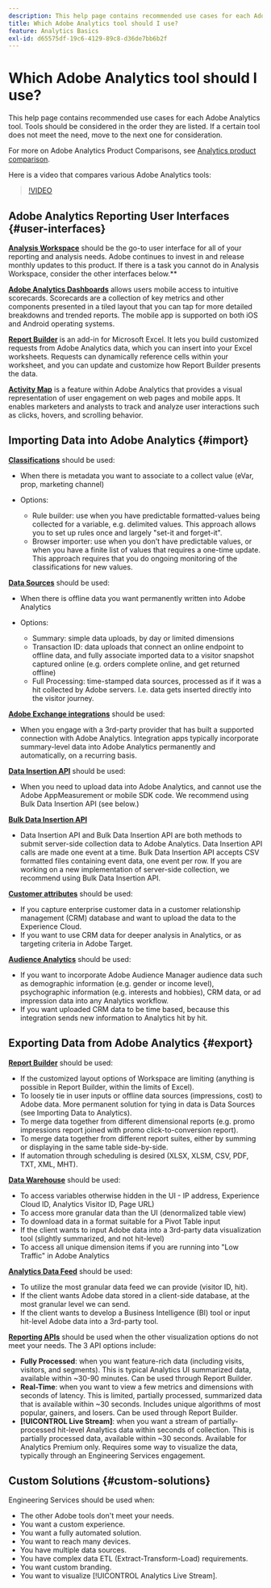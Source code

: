```yaml
---
description: This help page contains recommended use cases for each Adobe Analytics tool. Tools should be considered in the order they are listed. If a certain tool does not meet the need, move to the next one for consideration.
title: Which Adobe Analytics tool should I use?
feature: Analytics Basics
exl-id: d65575df-19c6-4129-89c8-d36de7bb6b2f
---
```

# Which Adobe Analytics tool should I use?

This help page contains recommended use cases for each Adobe Analytics tool. Tools should be considered in the order they are listed. If a certain tool does not meet the need, move to the next one for consideration.

For more on Adobe Analytics Product Comparisons, see [Analytics product comparison](/help/analyze/get-started/analytics-product-comparison.md).

Here is a video that compares various Adobe Analytics tools:

>[!VIDEO](https://video.tv.adobe.com/v/27220/?quality=12)

## Adobe Analytics Reporting User Interfaces {#user-interfaces}

**[Analysis Workspace](/help/analyze/analysis-workspace/home.md)** should be the go-to user interface for all of your reporting and analysis needs. Adobe continues to invest in and release monthly updates to this product. If there is a task you cannot do in Analysis Workspace, consider the other interfaces below.**

**[Adobe Analytics Dashboards](/help/analyze/mobile-app/home.md)** allows users mobile access to intuitive scorecards. Scorecards are a collection of key metrics and other components presented in a tiled layout that you can tap for more detailed breakdowns and trended reports. The mobile app is supported on both iOS and Android operating systems.

**[Report Builder](/help/analyze/report-builder/home.md)** is an add-in for Microsoft Excel. It lets you build customized requests from Adobe Analytics data, which you can insert into your Excel worksheets. Requests can dynamically reference cells within your worksheet, and you can update and customize how Report Builder presents the data.

**[Activity Map](/help/analyze/activity-map/overview.md)** is a feature within Adobe Analytics that provides a visual representation of user engagement on web pages and mobile apps. It enables marketers and analysts to track and analyze user interactions such as clicks, hovers, and scrolling behavior. 

## Importing Data into Adobe Analytics {#import}

**[Classifications](/help/components/classifications/c-classifications.md)** should be used:

* When there is metadata you want to associate to a collect value (eVar, prop, marketing channel)
* Options:

  * Rule builder: use when you have predictable formatted-values being collected for a variable, e.g. delimited values. This approach allows you to set up rules once and largely "set-it and forget-it".
  * Browser importer: use when you don't have predictable values, or when you have a finite list of values that requires a one-time update. This approach requires that you do ongoing monitoring of the classifications for new values.

**[Data Sources](/help/import/data-sources/overview.md)** should be used:

* When there is offline data you want permanently written into Adobe Analytics
* Options:

  * Summary: simple data uploads, by day or limited dimensions
  * Transaction ID: data uploads that connect an online endpoint to offline data, and fully associate imported data to a visitor snapshot captured online (e.g. orders complete online, and get returned offline)
  * Full Processing: time-stamped data sources, processed as if it was a hit collected by Adobe servers. I.e. data gets inserted directly into the visitor journey.

**[Adobe Exchange integrations](https://www.adobeexchange.com/experiencecloud.html)** should be used:

* When you engage with a 3rd-party provider that has built a supported connection with Adobe Analytics. Integration apps typically incorporate summary-level data into Adobe Analytics permanently and automatically, on a recurring basis.

**[Data Insertion API](/help/import/c-data-insertion-api/c-data-insertion-api.md)** should be used:

* When you need to upload data into Adobe Analytics, and cannot use the Adobe AppMeasurement or mobile SDK code. We recommend using Bulk Data Insertion API (see below.)

**[Bulk Data Insertion API](https://www.adobe.io/apis/experiencecloud/analytics/docs.html#!AdobeDocs/analytics-2.0-apis/master/bdia.md)**

* Data Insertion API and Bulk Data Insertion API are both methods to submit server-side collection data to Adobe Analytics. Data Insertion API calls are made one event at a time. Bulk Data Insertion API accepts CSV formatted files containing event data, one event per row. If you are working on a new implementation of server-side collection, we recommend using Bulk Data Insertion API.

**[Customer attributes](https://experienceleague.adobe.com/docs/core-services/interface/customer-attributes/attributes.html)** should be used:

* If you capture enterprise customer data in a customer relationship management (CRM) database and want to upload the data to the Experience Cloud.
* If you want to use CRM data for deeper analysis in Analytics, or as targeting criteria in Adobe Target.

**[Audience Analytics](/help/integrate/c-audience-analytics/mc-audiences-aam.md)** should be used:

* If you want to incorporate Adobe Audience Manager audience data such as demographic information (e.g. gender or income level), psychographic information (e.g. interests and hobbies), CRM data, or ad impression data into any Analytics workflow.
* If you want uploaded CRM data to be time based, because this integration sends new information to Analytics hit by hit.

## Exporting Data from Adobe Analytics {#export}

**[Report Builder](/help/analyze/report-builder/home.md)** should be used:

* If the customized layout options of Workspace are limiting (anything is possible in Report Builder, within the limits of Excel).
* To loosely tie in user inputs or offline data sources (impressions, cost) to Adobe data. More permanent solution for tying in data is Data Sources (see Importing Data to Analytics).
* To merge data together from different dimensional reports (e.g. promo impressions report joined with promo click-to-conversion report).
* To merge data together from different report suites, either by summing or displaying in the same table side-by-side.
* If automation through scheduling is desired (XLSX, XLSM, CSV, PDF, TXT, XML, MHT).

**[Data Warehouse](/help/export/data-warehouse/data-warehouse.md)** should be used:

* To access variables otherwise hidden in the UI - IP address, Experience Cloud ID, Analytics Visitor ID, Page URL) 
* To access more granular data than the UI (denormalized table view) 
* To download data in a format suitable for a Pivot Table input 
* If the client wants to input Adobe data into a 3rd-party data visualization tool (slightly summarized, and not hit-level) 
* To access all unique dimension items if you are running into "Low Traffic" in Adobe Analytics

**[Analytics Data Feed](/help/export/analytics-data-feed/c-df-contents/datafeeds-contents.md)** should be used:

* To utilize the most granular data feed we can provide (visitor ID, hit).
* If the client wants Adobe data stored in a client-side database, at the most granular level we can send.
* If the client wants to develop a Business Intelligence (BI) tool or input hit-level Adobe data into a 3rd-party tool.

**[Reporting APIs](https://www.adobe.io/apis/experiencecloud/analytics/docs.html#!AdobeDocs/analytics-2.0-apis/master/reporting-guide.md)** should be used when the other visualization options do not meet your needs. The 3 API options include:

* **Fully Processed**: when you want feature-rich data (including visits, visitors, and segments). This is typical Analytics UI summarized data, available within ~30-90 minutes. Can be used through Report Builder.
* **Real-Time**: when you want to view a few metrics and dimensions with seconds of latency. This is limited, partially processed, summarized data that is available within ~30 seconds. Includes unique algorithms of most popular, gainers, and losers. Can be used through Report Builder.
* **[!UICONTROL Live Stream]**: when you want a stream of partially-processed hit-level Analytics data within seconds of collection. This is partially processed data, available within ~30 seconds. Available for Analytics Premium only. Requires some way to visualize the data, typically through an Engineering Services engagement.

## Custom Solutions {#custom-solutions}

Engineering Services should be used when:

* The other Adobe tools don't meet your needs.
* You want a custom experience.
* You want a fully automated solution.
* You want to reach many devices.
* You have multiple data sources.
* You have complex data ETL (Extract-Transform-Load) requirements.
* You want custom branding.
* You want to visualize [!UICONTROL Analytics Live Stream].
